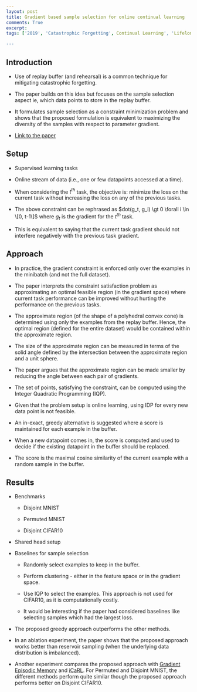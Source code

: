 ```yaml
---
layout: post
title: Gradient based sample selection for online continual learning
comments: True
excerpt: 
tags: ['2019', 'Catastrophic Forgetting', Continual Learning', 'Lifelong Learning', 'NeurIPS 2019', 'Replay Buffer', AI, CL, LL]

---
```


## Introduction

* Use of replay buffer (and rehearsal) is a common technique for mitigating catastrophic forgetting.

* The paper builds on this idea but focuses on the sample selection aspect ie, which data points to store in the replay buffer.

* It formulates sample selection as a constraint minimization problem and shows that the proposed formulation is equivalent to maximizing the diversity of the samples with respect to parameter gradient.

* [Link to the paper](https://arxiv.org/abs/1903.08671)

## Setup

* Supervised learning tasks

* Online stream of data (i.e., one or few datapoints accessed at a time).

* When considering the $t^{th}$ task, the objective is: minimize the loss on the current task without increasing the loss on any of the previous tasks.

* The above constraint can be rephrased as $dot(g_t, g_i) \gt 0 \forall i \in \[0, t-1\]$ where $g_t$ is the gradient for the $t^{th}$ task.

* This is equivalent to saying that the current task gradient should not interfere negatively with the previous task gradient.

## Approach

* In practice, the gradient constraint is enforced only over the examples in the minibatch (and not the full dataset). 

* The paper interprets the constraint satisfaction problem as approximating an optimal feasible region (in the gradient space) where current task performance can be improved without hurting the performance on the previous tasks.

* The approximate region (of the shape of a polyhedral convex cone) is determined using only the examples from the replay buffer. Hence, the optimal region (defined for the entire dataset) would be contained within the approximate region. 

* The size of the approximate region can be measured in terms of the solid angle defined by the intersection between the approximate region and a unit sphere.

* The paper argues that the approximate region can be made smaller by reducing the angle between each pair of gradients.

* The set of points, satisfying the constraint, can be computed using the Integer Quadratic Programming (IQP).

* Given that the problem setup is online learning, using IDP for every new data point is not feasible.

* An in-exact, greedy alternative is suggested where a score is maintained for each example in the buffer.

* When a new datapoint comes in, the score is computed and used to decide if the existing datapoint in the buffer should be replaced.

* The score is the maximal cosine similarity of the current example with a random sample in the buffer.

## Results

* Benchmarks

    * Disjoint MNIST

    * Permuted MNIST

    * Disjoint CIFAR10

* Shared head setup 

* Baselines for sample selection

    * Randomly select examples to keep in the buffer.

    * Perform clustering - either in the feature space or in the gradient space.

    * Use IQP to select the examples. This approach is not used for CIFAR10, as it is computationally costly.

    * It would be interesting if the paper had considered baselines like selecting samples which had the largest loss.

* The proposed greedy approach outperforms the other methods.

* In an ablation experiment, the paper shows that the proposed approach works better than reservoir sampling (when the underlying data distribution is imbalanced).

* Another experiment compares the proposed approach with [Gradient Episodic Memory](https://papers.nips.cc/paper/7225-gradient-episodic-memory-for-continual-learning.pdf) and [iCaRL](https://arxiv.org/abs/1611.07725). For Permuted and Disjoint MNIST, the different methods perform quite similar though the proposed approach performs better on Disjoint CIFAR10.

